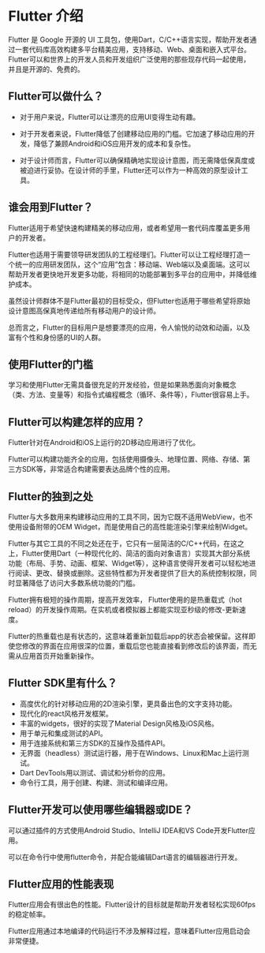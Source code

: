# Flutter 介绍

Flutter 是 Google 开源的 UI 工具包，使用Dart，C/C++语言实现，帮助开发者通过一套代码库高效构建多平台精美应用，支持移动、Web、桌面和嵌入式平台。Flutter可以和世界上的开发人员和开发组织广泛使用的那些现存代码一起使用，并且是开源的、免费的。
## Flutter可以做什么？

* 对于用户来说，Flutter可以让漂亮的应用UI变得生动有趣。

* 对于开发者来说，Flutter降低了创建移动应用的门槛。它加速了移动应用的开发，降低了兼顾Android和iOS应用开发的成本和复杂性。

* 对于设计师而言，Flutter可以确保精确地实现设计意图，而无需降低保真度或被迫进行妥协。在设计师的手里，Flutter还可以作为一种高效的原型设计工具。 

## 谁会用到Flutter？
  Flutter适用于希望快速构建精美的移动应用，或者希望用一套代码库覆盖更多用户的开发者。

  Flutter也适用于需要领导研发团队的工程经理们。Flutter可以让工程经理打造一个统一的应用研发团队，这个“应用”包含：移动端、Web端以及桌面端。这可以帮助开发者更快地开发更多功能，将相同的功能部署到多平台的应用中，并降低维护成本。

  虽然设计师群体不是Flutter最初的目标受众，但Flutter也适用于哪些希望将原始设计意图高保真地传递给所有移动用户的设计师。

  总而言之，Flutter的目标用户是想要漂亮的应用，令人愉悦的动效和动画，以及富有个性和身份感的UI的人群。

## 使用Flutter的门槛
  学习和使用Flutter无需具备很充足的开发经验，但是如果熟悉面向对象概念（类、方法、变量等）和指令式编程概念（循环、条件等），Flutter很容易上手。

## Flutter可以构建怎样的应用？
  Flutter针对在Android和iOS上运行的2D移动应用进行了优化。

  Flutter可以构建功能齐全的应用，包括使用摄像头、地理位置、网络、存储、第三方SDK等，非常适合构建需要表达品牌个性的应用。

## Flutter的独到之处
  Flutter与大多数用来构建移动应用的工具不同，因为它既不适用WebView，也不使用设备附带的OEM Widget，而是使用自己的高性能渲染引擎来绘制Widget。
          

  Flutter与其它工具的不同之处还在于，它只有一层简洁的C/C++代码，在这之上，Flutter使用Dart（一种现代化的、简洁的面向对象语言）实现其大部分系统功能（布局、手势、动画、框架、Widget等），这种语言使得开发者可以轻松地进行阅读、更改、替换或删除。这些特性都为开发者提供了巨大的系统控制权限，同时显著降低了访问大多数系统功能的门槛。

  Flutter拥有极短的操作周期，提高开发效率， Flutter使用的是热重载式（hot reload）的开发操作周期。在实机或者模拟器上都能实现亚秒级的修改-更新速度。

  Flutter的热重载也是有状态的，这意味着重新加载后app的状态会被保留。这样即使您修改的界面在应用很深的位置，重载后您也能直接看到修改后的该界面，而无需从应用首页开始重新操作。

## Flutter SDK里有什么？
* 高度优化的针对移动应用的2D渲染引擎，更具备出色的文字支持功能。
* 现代化的react风格开发框架。
* 丰富的widgets，很好的实现了Material Design风格及iOS风格。
* 用于单元和集成测试的API。
* 用于连接系统和第三方SDK的互操作及插件API。
* 无界面（headless）测试运行器，用于在Windows、Linux和Mac上运行测试。
* Dart DevTools用以测试、调试和分析你的应用。
* 命令行工具，用于创建、构建、测试和编译应用。

## Flutter开发可以使用哪些编辑器或IDE？
  可以通过插件的方式使用Android Studio、IntelliJ IDEA和VS Code开发Flutter应用。

  可以在命令行中使用flutter命令，并配合能编辑Dart语言的编辑器进行开发。

## Flutter应用的性能表现
  Flutter应用会有很出色的性能。Flutter设计的目标就是帮助开发者轻松实现60fps的稳定帧率。

  Flutter应用通过本地编译的代码运行不涉及解释过程，意味着Flutter应用启动会非常便捷。







